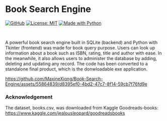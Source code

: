 # Book Search Engine

[![GitHub](https://badgen.net/badge/icon/GitHub?icon=github&color=black&label)](https://github.com/MaxineXiong)
[![License: MIT](https://img.shields.io/badge/License-MIT-yellow.svg)](https://opensource.org/licenses/MIT)
[![Made with Python](https://img.shields.io/badge/Python->=3.6-blue?logo=python&logoColor=white)](https://www.python.org)

<br>

A powerful book search engine built in SQLite (backend) and Python with Tkinter (frontend) was made for book query purpose. Users can look up information about a book such as ISBN, rating, title and author with ease. In the meanwhile, it also allows users to administer the database by adding, deleting and updating any record. The code has been converted to a standalone final product, which is the donwloadable exe application.




https://github.com/MaxineXiong/Book-Search-Engine/assets/55864839/d8395ef0-4bd2-47c7-8f14-59cb7f76fd9e











### Acknowledgement
The dataset, books.csv, was downloaded from Kaggle Goodreads-books: https://www.kaggle.com/jealousleopard/goodreadsbooks
